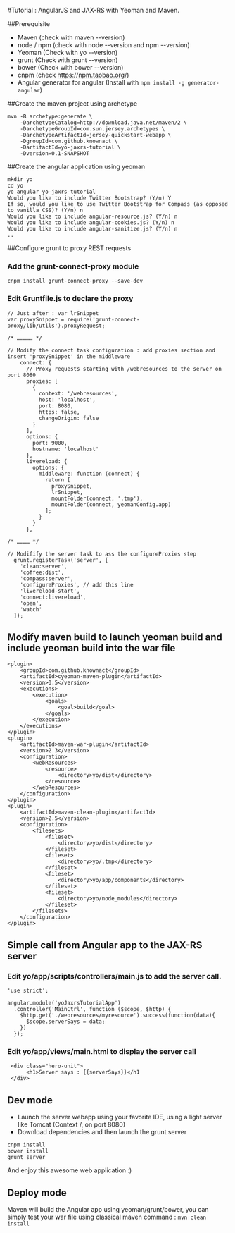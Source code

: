 #Tutorial : AngularJS and JAX-RS with Yeoman and Maven.

##Prerequisite
* Maven (check with maven --version)
* node / npm (check with node --version and npm --version)
* Yeoman (Check with yo --version)
* grunt (Check with grunt --version)
* bower (Check with bower --version)
* cnpm (check https://npm.taobao.org/)
* Angular generator for angular (Install with `npm install -g generator-angular`)

##Create the maven project using archetype

```
mvn -B archetype:generate \
	-DarchetypeCatalog=http://download.java.net/maven/2 \
	-DarchetypeGroupId=com.sun.jersey.archetypes \
	-DarchetypeArtifactId=jersey-quickstart-webapp \
	-DgroupId=com.github.knownact \
	-DartifactId=yo-jaxrs-tutorial \
	-Dversion=0.1-SNAPSHOT
```
##Create the angular application using yeoman
```
mkdir yo
cd yo
yo angular yo-jaxrs-tutorial
Would you like to include Twitter Bootstrap? (Y/n) Y
If so, would you like to use Twitter Bootstrap for Compass (as opposed to vanilla CSS)? (Y/n) n
Would you like to include angular-resource.js? (Y/n) n
Would you like to include angular-cookies.js? (Y/n) n
Would you like to include angular-sanitize.js? (Y/n) n
..

```
##Configure grunt to proxy REST requests 

### Add the grunt-connect-proxy module
```
cnpm install grunt-connect-proxy --save-dev
```
### Edit Gruntfile.js to declare the proxy
```
// Just after : var lrSnippet
var proxySnippet = require('grunt-connect-proxy/lib/utils').proxyRequest;

/* …………… */

// Modify the connect task configuration : add proxies section and insert 'proxySnippet' in the middleware
    connect: {
      // Proxy requests starting with /webresources to the server on port 8080
      proxies: [
        {
          context: '/webresources',
          host: 'localhost',
          port: 8080,
          https: false,
          changeOrigin: false
        }
      ],
      options: {
        port: 9000,
        hostname: 'localhost'
      },
      livereload: {
        options: {
          middleware: function (connect) {
            return [
              proxySnippet,
              lrSnippet,
              mountFolder(connect, '.tmp'),
              mountFolder(connect, yeomanConfig.app)
            ];
          }
        }
      },
      
/* ………… */

// Modifify the server task to ass the configureProxies step
  grunt.registerTask('server', [
    'clean:server',
    'coffee:dist',
    'compass:server',
    'configureProxies', // add this line
    'livereload-start',
    'connect:livereload',
    'open',
    'watch'
  ]);

```

## Modify maven build to launch yeoman build and include yeoman build into the war file 
```
<plugin>    
    <groupId>com.github.knownact</groupId>
    <artifactId>cyeoman-maven-plugin</artifactId>
    <version>0.5</version>
    <executions>
        <execution>
            <goals>
                <goal>build</goal>
            </goals>
        </execution>
    </executions>
</plugin>
<plugin>
    <artifactId>maven-war-plugin</artifactId>
    <version>2.3</version>
    <configuration>
        <webResources>
            <resource>
                <directory>yo/dist</directory>
            </resource>
        </webResources>
    </configuration>
</plugin>
<plugin>
    <artifactId>maven-clean-plugin</artifactId>
    <version>2.5</version>
    <configuration>
        <filesets>
            <fileset>
                <directory>yo/dist</directory>
            </fileset>
            <fileset>
                <directory>yo/.tmp</directory>
            </fileset>
            <fileset>
                <directory>yo/app/components</directory>
            </fileset>
            <fileset>
                <directory>yo/node_modules</directory>
            </fileset>
        </filesets>
    </configuration>
</plugin>
```

## Simple call from Angular app to the JAX-RS server

### Edit yo/app/scripts/controllers/main.js to add the server call.
```
'use strict';

angular.module('yoJaxrsTutorialApp')
  .controller('MainCtrl', function ($scope, $http) {
    $http.get('./webresources/myresource').success(function(data){
      $scope.serverSays = data;
    })
  });

```

### Edit yo/app/views/main.html to display the server call
```
 <div class="hero-unit">
      <h1>Server says : {{serverSays}}</h1
 </div>

```

## Dev mode
 * Launch the server webapp using your favorite IDE, using a light server like Tomcat (Context /, on port 8080)
 * Download dependencies and then launch the grunt server

```
cnpm install
bower install
grunt server
```
And enjoy this awesome web application :)

## Deploy mode
Maven will build the Angular app using yeoman/grunt/bower, you can simply test your war file using classical maven command : `mvn clean install`






	